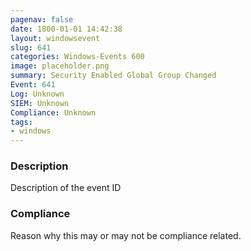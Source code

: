 ```yaml
---
pagenav: false
date: 1800-01-01 14:42:38
layout: windowsevent
slug: 641
categories: Windows-Events 600
image: placeholder.png
summary: Security Enabled Global Group Changed
Event: 641
Log: Unknown
SIEM: Unknown
Compliance: Unknown
tags:
- windows
---
```


### Description

Description of the event ID

### Compliance

Reason why this may or may not be compliance related.
